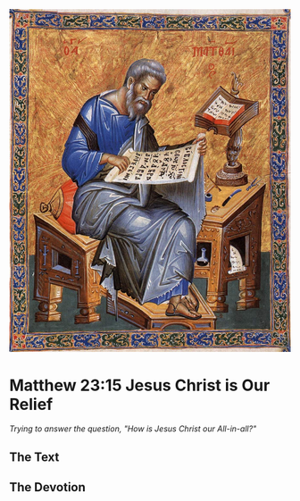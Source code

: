 <img class="intro-right" src="../images/art-matthew.jpg">

# Matthew 23:15 Jesus Christ is Our Relief

*Trying to answer the question, "How is Jesus Christ our All-in-all?"*

## The Text

## The Devotion